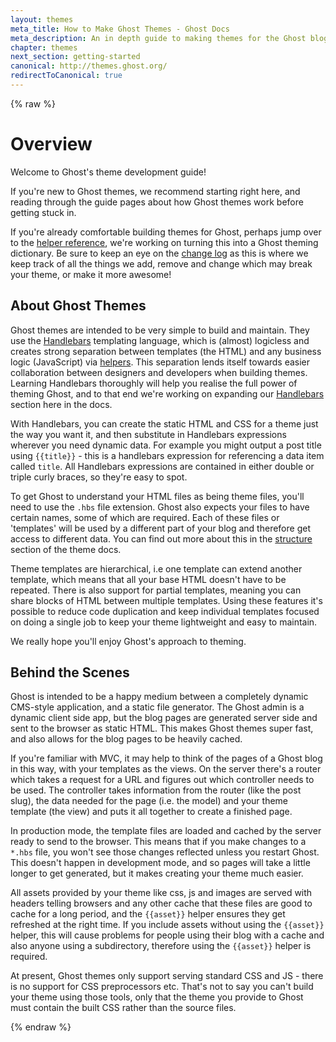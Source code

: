 ```yaml
---
layout: themes
meta_title: How to Make Ghost Themes - Ghost Docs
meta_description: An in depth guide to making themes for the Ghost blogging platform. Everything you need to know to build themes for Ghost.
chapter: themes
next_section: getting-started
canonical: http://themes.ghost.org/
redirectToCanonical: true
---
```


{% raw %}

# Overview

Welcome to Ghost's theme development guide!

If you're new to Ghost themes, we recommend starting right here, and reading through the guide pages about how Ghost themes work before getting stuck in.

If you're already comfortable building themes for Ghost, perhaps jump over to the [helper reference](), we're working on turning this into a Ghost theming dictionary. Be sure to keep an eye on the [change log]() as this is where we keep track of all the things we add, remove and change which may break your theme, or make it more awesome!

## About Ghost Themes

Ghost themes are intended to be very simple to build and maintain. They use the [Handlebars]() templating language, which is (almost) logicless and creates strong separation between templates (the HTML) and any business logic (JavaScript) via [helpers](). This separation lends itself towards easier collaboration between designers and developers when building themes. Learning Handlebars thoroughly will help you realise the full power of theming Ghost, and to that end we're working on expanding our [Handlebars]() section here in the docs.

With Handlebars, you can create the static HTML and CSS for a theme just the way you want it, and then substitute in Handlebars expressions wherever you need dynamic data. For example you might output a post title using `{{title}}` - this is a handlebars expression for referencing a data item called `title`. All Handlebars expressions are contained in either double or triple curly braces, so they're easy to spot.

To get Ghost to understand your HTML files as being theme files, you'll need to use the `.hbs` file extension. Ghost also expects your files to have certain names, some of which are required. Each of these files or 'templates' will be used by a different part of your blog and therefore get access to different data. You can find out more about this in the [structure]() section of the theme docs.

Theme templates are hierarchical, i.e one template can extend another template, which means that all your base HTML doesn't have to be repeated. There is also support for partial templates, meaning you can share blocks of HTML between multiple templates. Using these features it's possible to reduce code duplication and keep individual templates focused on doing a single job to keep your theme lightweight and easy to maintain.

We really hope you'll enjoy Ghost's approach to theming.

## Behind the Scenes

Ghost is intended to be a happy medium between a completely dynamic CMS-style application, and a static file generator. The Ghost admin is a dynamic client side app, but the blog pages are generated server side and sent to the browser as static HTML. This makes Ghost themes super fast, and also allows for the blog pages to be heavily cached.

If you're familiar with MVC, it may help to think of the pages of a Ghost blog in this way, with your templates as the views. On the server there's a router which takes a request for a URL and figures out which controller needs to be used. The controller takes information from the router (like the post slug), the data needed for the page (i.e. the model) and your theme template (the view) and puts it all together to create a finished page.

In production mode, the template files are loaded and cached by the server ready to send to the browser. This means that if you make changes to a `*.hbs` file, you won't see those changes reflected unless you restart Ghost. This doesn't happen in development mode, and so pages will take a little longer to get generated, but it makes creating your theme much easier.

All assets provided by your theme like css, js and images are served with headers telling browsers and any other cache that these files are good to cache for a long period, and the `{{asset}}` helper ensures they get refreshed at the right time. If you include assets without using the `{{asset}}` helper, this will cause problems for people using their blog with a cache and also anyone using a subdirectory, therefore using the `{{asset}}` helper is required.

At present, Ghost themes only support serving standard CSS and JS - there is no support for CSS preprocessors etc. That's not to say you can't build your theme using those tools, only that the theme you provide to Ghost must contain the built CSS rather than the source files.


{% endraw %}